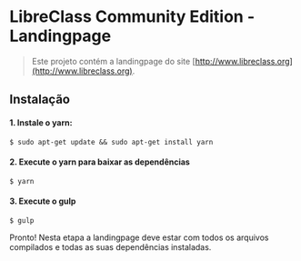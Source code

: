 # LibreClass Community Edition - Landingpage

> Este projeto contém a landingpage do site [http://www.libreclass.org](http://www.libreclass.org).

## Instalação

#### 1. Instale o yarn:
```
$ sudo apt-get update && sudo apt-get install yarn
```

#### 2. Execute o yarn para baixar as dependências
```
$ yarn
```

#### 3. Execute o gulp
```
$ gulp
```

Pronto! Nesta etapa a landingpage deve estar com todos os arquivos compilados e todas as suas dependências instaladas.